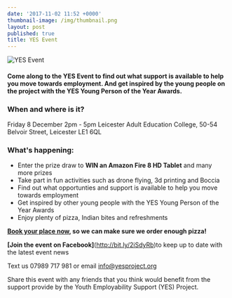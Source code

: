 ```yaml
---
date: '2017-11-02 11:52 +0000'
thumbnail-image: /img/thumbnail.png
layout: post
published: true
title: YES Event
---
```

![YES Event]({{site.baseurl}}/img/website-banner.png)

#### Come along to the YES Event to find out what support is available to help you move towards employment. And get inspired by the young people on the project with the YES Young Person of the Year Awards.

### When and where is it?
Friday 8 December
2pm - 5pm
Leicester Adult Education College, 50-54 Belvoir Street, Leicester LE1 6QL

### What's happening:
- Enter the prize draw to **WIN an Amazon Fire 8 HD Tablet** and many more prizes
- Take part in fun activities such as drone flying, 3d printing and Boccia
- Find out what opportunties and support is available to help you move towards employment
- Get inspired by other young people with the YES Young Person of the Year Awards
- Enjoy plenty of pizza, Indian bites and refreshments

**[Book your place now](http://bit.ly/2h5fIN9), so we can make sure we order enough pizza!**

**[Join the event on Facebook]**(http://bit.ly/2iSdyRb)to keep up to date with the latest event news

Text us 07989 717 981 or email [info@yesproject.org](info@yesproject.org)

Share this event with any friends that you think would benefit from the support provide by the Youth Employability Support (YES) Project.
